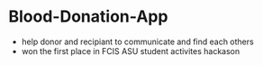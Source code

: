 # Blood-Donation-App
- help donor and recipiant to communicate and find each others
- won the first place in FCIS ASU student activites hackason
 
